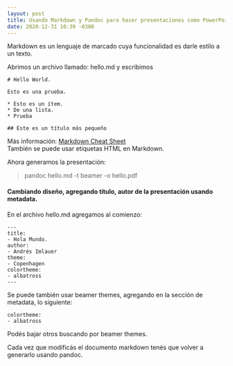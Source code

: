 ```yaml
---
layout: post
title: Usando Markdown y Pandoc para hacer presentaciones como PowerPoint
date: 2020-12-31 10:39 -0300
---
```


Markdown es un lenguaje de marcado cuya funcionalidad es darle estilo a un texto.

Abrimos un archivo llamado: hello.md y escribimos
```
# Hello World.

Esto es una prueba.

* Esto es un ítem.
* De una lista.
* Prueba

## Este es un título más pequeño
```
Más información: [Markdown Cheat Sheet](https://guides.github.com/pdfs/markdown-cheatsheet-online.pdf)  
También se puede usar etiquetas HTML en Markdown.

Ahora generamos la presentación:
>  pandoc hello.md -t beamer -o hello.pdf

#### Cambiando diseño, agregando título, autor de la presentación usando metadata.
En el archivo hello.md agregamos al comienzo:
```
---
title:
- Hola Mundo.
author:
- Andrés Imlauer
theme:
- Copenhagen
colortheme:
- albatross
---
```

Se puede también usar beamer themes, agregando en la sección de metadata, lo siguiente:
```
colortheme:
- albatross
```

Podés bajar otros buscando por beamer themes.

Cada vez que modificás el documento markdown tenés que volver a generarlo usando pandoc.

